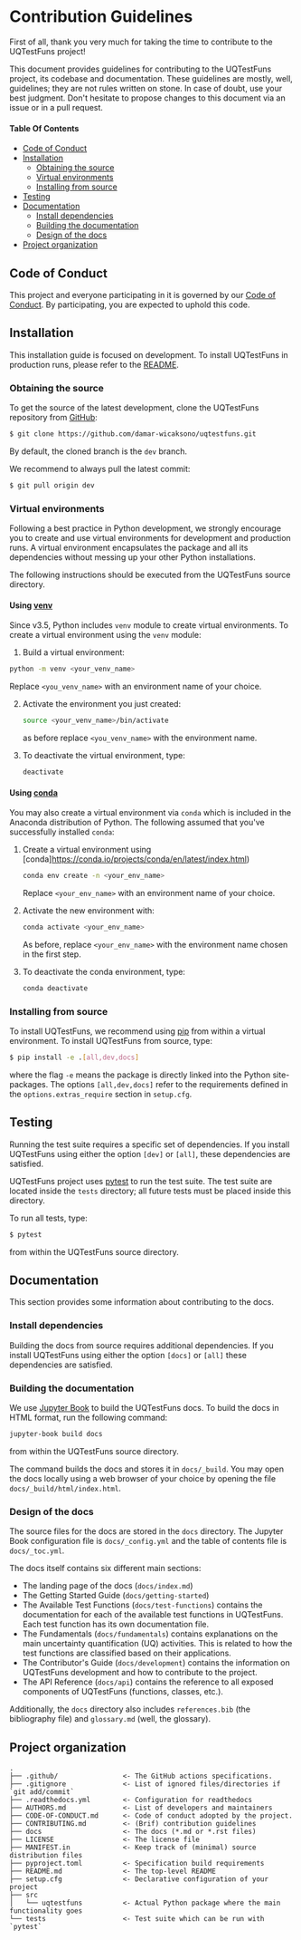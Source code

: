 # Contribution Guidelines

First of all, thank you very much for taking the time to contribute
to the UQTestFuns project!

This document provides guidelines for contributing to the UQTestFuns project,
its codebase and documentation. 
These guidelines are mostly, well, guidelines;
they are not rules written on stone.
In case of doubt, use your best judgment.
Don't hesitate to propose changes to this document via an issue or 
in a pull request.

#### Table Of Contents

- [Code of Conduct](#code-of-conduct)
- [Installation](#installation)
  - [Obtaining the source](#obtaining-the-source)
  - [Virtual environments](#virtual-environments)
  - [Installing from source](#installing-from-source)
- [Testing](#testing)
- [Documentation](#documentation)
  - [Install dependencies](#install-dependencies)
  - [Building the documentation](#building-the-documentation)
  - [Design of the docs](#design-of-the-docs)
- [Project organization](#project-organization) 

## Code of Conduct

This project and everyone participating in it is governed by our [Code of Conduct](./CODE-OF-CONDUCT.md).
By participating, you are expected to uphold this code.

## Installation

This installation guide is focused on development.
To install UQTestFuns in production runs,
please refer to the [README](./README.md).

### Obtaining the source

To get the source of the latest development,
clone the UQTestFuns repository
from [GitHub](https://github.com/damar-wicaksono/uqtestfuns):

```bash
$ git clone https://github.com/damar-wicaksono/uqtestfuns.git
```

By default, the cloned branch is the `dev` branch.

We recommend to always pull the latest commit:

```bash
$ git pull origin dev
```

### Virtual environments

Following a best practice in Python development,
we strongly encourage you to create and use virtual environments
for development and production runs.
A virtual environment encapsulates the package and all its dependencies
without messing up your other Python installations.

The following instructions should be executed
from the UQTestFuns source directory.

#### Using [venv](https://docs.python.org/3/tutorial/venv.html)

Since v3.5, Python includes `venv` module to create virtual environments.
To create a virtual environment using the `venv` module:

1. Build a virtual environment:

  ```bash
  python -m venv <your_venv_name>
  ```

   Replace `<you_venv_name>` with an environment name of your choice.

2. Activate the environment you just created:

    ```bash
    source <your_venv_name>/bin/activate
    ```

    as before replace `<you_venv_name>` with the environment name.

3. To deactivate the virtual environment, type:

    ```bash
    deactivate
    ```

#### Using [conda](https://conda.io/projects/conda/en/latest/index.html)

You may also create a virtual environment via `conda` which is included in
the Anaconda distribution of Python.
The following assumed that you've successfully installed `conda`:

1. Create a virtual environment using [conda]https://conda.io/projects/conda/en/latest/index.html)
   
   ```bash
   conda env create -n <your_env_name>
   ```   

   Replace `<your_env_name>` with an environment name of your choice.
 
2. Activate the new environment with:
    
   ```bash
   conda activate <your_env_name>
   ```
 
   As before, replace `<your_env_name>` with the environment name chosen in the first step.

3. To deactivate the conda environment, type:

    ```bash
    conda deactivate
    ```

### Installing from source 

To install UQTestFuns, we recommend using [pip](https://pip.pypa.io/en/stable/)
from within a virtual environment.
To install UQTestFuns from source, type:

```bash
$ pip install -e .[all,dev,docs]
```

where the flag `-e` means the package is directly linked into the Python site-packages.
The options `[all,dev,docs]` refer to the requirements defined
in the `options.extras_require` section in `setup.cfg`.

## Testing

Running the test suite requires a specific set of dependencies.
If you install UQTestFuns using either the option `[dev]` or `[all]`,
these dependencies are satisfied.

UQTestFuns project uses [pytest](https://docs.pytest.org/en/6.2.x/)
to run the test suite.
The test suite are located inside the `tests` directory;
all future tests must be placed inside this directory.

To run all tests, type:

```bash
$ pytest
```

from within the UQTestFuns source directory.

## Documentation

This section provides some information about contributing to the docs.

### Install dependencies

Building the docs from source requires additional dependencies.
If you install UQTestFuns using either the option `[docs]` or `[all]`
these dependencies are satisfied.

### Building the documentation

We use [Jupyter Book](https://jupyterbook.org/en/stable/intro.html)
to build the UQTestFuns docs.
To build the docs in HTML format, run the following command:

```bash
jupyter-book build docs
```

from within the UQTestFuns source directory.

The command builds the docs and stores it in `docs/_build`.
You may open the docs locally using a web browser of your choice
by opening the file `docs/_build/html/index.html`.

### Design of the docs

The source files for the docs are stored in the `docs` directory.
The Jupyter Book configuration file is `docs/_config.yml`
and the table of contents file is `docs/_toc.yml`.

The docs itself contains six different main sections:

- The landing page of the docs (`docs/index.md`)
- The Getting Started Guide (`docs/getting-started`)
- The Available Test Functions (`docs/test-functions`)
  contains the documentation for each of the available test functions
  in UQTestFuns. Each test function has its own documentation file.
- The Fundamentals (`docs/fundamentals`) contains explanations
  on the main uncertainty quantification (UQ) activities.
  This is related to how the test functions are classified based
  on their applications.
- The Contributor's Guide (`docs/development`) contains the information
  on UQTestFuns development and how to contribute to the project.
- The API Reference (`docs/api`) contains the reference
  to all exposed components of UQTestFuns (functions, classes, etc.).

Additionally, the `docs` directory also includes `references.bib`
(the bibliography file) and `glossary.md` (well, the glossary).

## Project organization

```
.
├── .github/                <- The GitHub actions specifications.
├── .gitignore              <- List of ignored files/directories if `git add/commit`
├── .readthedocs.yml        <- Configuration for readthedocs
├── AUTHORS.md              <- List of developers and maintainers
├── CODE-OF-CONDUCT.md      <- Code of conduct adopted by the project.
├── CONTRIBUTING.md         <- (Brif) contribution guidelines
├── docs                    <- The docs (*.md or *.rst files)
├── LICENSE                 <- The license file
├── MANIFEST.in             <- Keep track of (minimal) source distribution files
├── pyproject.toml          <- Specification build requirements
├── README.md               <- The top-level README
├── setup.cfg               <- Declarative configuration of your project
├── src
│   └── uqtestfuns          <- Actual Python package where the main functionality goes
└── tests                   <- Test suite which can be run with `pytest`
```
